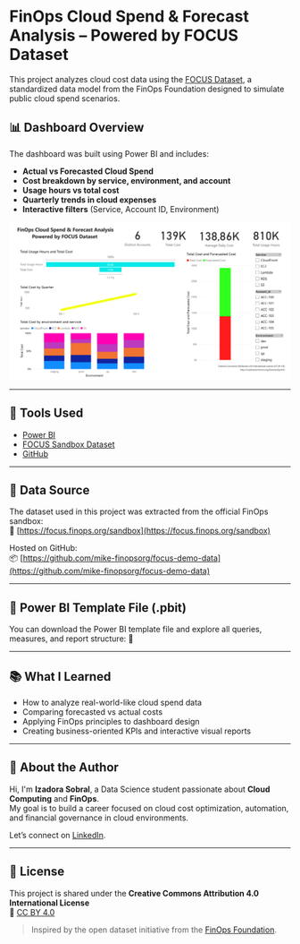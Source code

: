 # FinOps Cloud Spend & Forecast Analysis – Powered by FOCUS Dataset

This project analyzes cloud cost data using the [FOCUS Dataset](https://focus.finops.org/sandbox), a standardized data model from the FinOps Foundation designed to simulate public cloud spend scenarios.

## 📊 Dashboard Overview

The dashboard was built using Power BI and includes:

- **Actual vs Forecasted Cloud Spend**
- **Cost breakdown by service, environment, and account**
- **Usage hours vs total cost**
- **Quarterly trends in cloud expenses**
- **Interactive filters** (Service, Account ID, Environment)


![FinOps Dashboard](./dashboard.png)

---

## 🔧 Tools Used

- [Power BI](https://powerbi.microsoft.com/)
- [FOCUS Sandbox Dataset](https://focus.finops.org/sandbox)
- [GitHub](https://github.com/)

---

## 📁 Data Source

The dataset used in this project was extracted from the official FinOps sandbox:  
🔗 [https://focus.finops.org/sandbox](https://focus.finops.org/sandbox)

Hosted on GitHub:  
📦 [https://github.com/mike-finopsorg/focus-demo-data](https://github.com/mike-finopsorg/focus-demo-data)

---

## 🧩 Power BI Template File (.pbit)

You can download the Power BI template file and explore all queries, measures, and report structure:
🔗 

---

## 📚 What I Learned

- How to analyze real-world-like cloud spend data
- Comparing forecasted vs actual costs
- Applying FinOps principles to dashboard design
- Creating business-oriented KPIs and interactive visual reports

---

## 📌 About the Author

Hi, I'm **Izadora Sobral**, a Data Science student passionate about **Cloud Computing** and **FinOps**.  
My goal is to build a career focused on cloud cost optimization, automation, and financial governance in cloud environments.

Let’s connect on [LinkedIn](https://www.linkedin.com/in/izadora-sobral).

---

## 🔗 License

This project is shared under the **Creative Commons Attribution 4.0 International License**  
📖 [CC BY 4.0](https://creativecommons.org/licenses/by/4.0/)

> Inspired by the open dataset initiative from the [FinOps Foundation](https://www.finops.org/).

